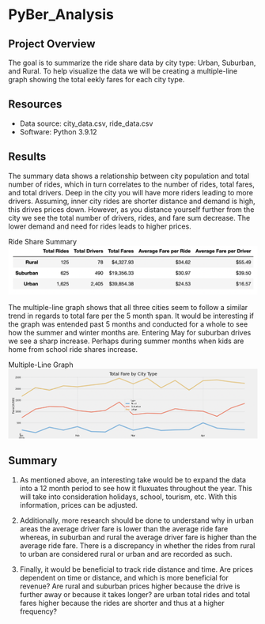 # PyBer_Analysis

## Project Overview
The goal is to summarize the ride share data by city type: Urban, Suburban, and Rural. To help visualize the data we will be creating a multiple-line graph showing the total eekly fares for each city type. 

## Resources
-   Data source: city_data.csv, ride_data.csv
-   Software: Python 3.9.12 

## Results

The summary data shows a relationship between city population and total number of rides, which in turn correlates to the number of rides, total fares, and total drivers. Deep in the city you will have more riders leading to more drivers. Assuming, inner city rides are shorter distance and demand is high, this drives prices down. However, as you distance yourself further from the city we see the total number of drivers, rides, and fare sum decrease. The lower demand and need for rides leads to higher prices. 

Ride Share Summary 
![Ride Share Summary ](https://github.com/nfujikad/PyBer_Analysis/blob/main/Resources/Summary.png)

The multiple-line graph shows that all three cities seem to follow a similar trend in regards to total fare per the 5 month span. It would be interesting if the graph was entended past 5 months and conducted for a whole to see how the summer and winter months are. Entering May for suburban drives we see a sharp increase. Perhaps during summer months when kids are home from school ride shares increase. 

Multiple-Line Graph
![Multiple-Line Graph](https://github.com/nfujikad/PyBer_Analysis/blob/main/Resources/Multiple_Line_Graph.png)

## Summary
1.  As mentioned above, an interesting take would be to expand the data into a 12 month period to see how it fluxuates throughout the year. This will take into consideration holidays, school, tourism, etc. With this information, prices can be adjusted. 

2. Additionally, more research should be done to understand why in urban areas the average driver fare is lower than the average ride fare whereas, in suburban and rural the average driver fare is higher than the average ride fare. There is a discrepancy in whether the rides from rural to urban are considered rural or urban and are recorded as such. 

3. Finally, it would be beneficial to track ride distance and time. Are prices dependent on time or distance, and which is more beneficial for revenue? Are rural and suburban prices higher because the drive is further away or because it takes longer? are urban total rides and total fares higher because the rides are shorter and thus at a higher frequency?
